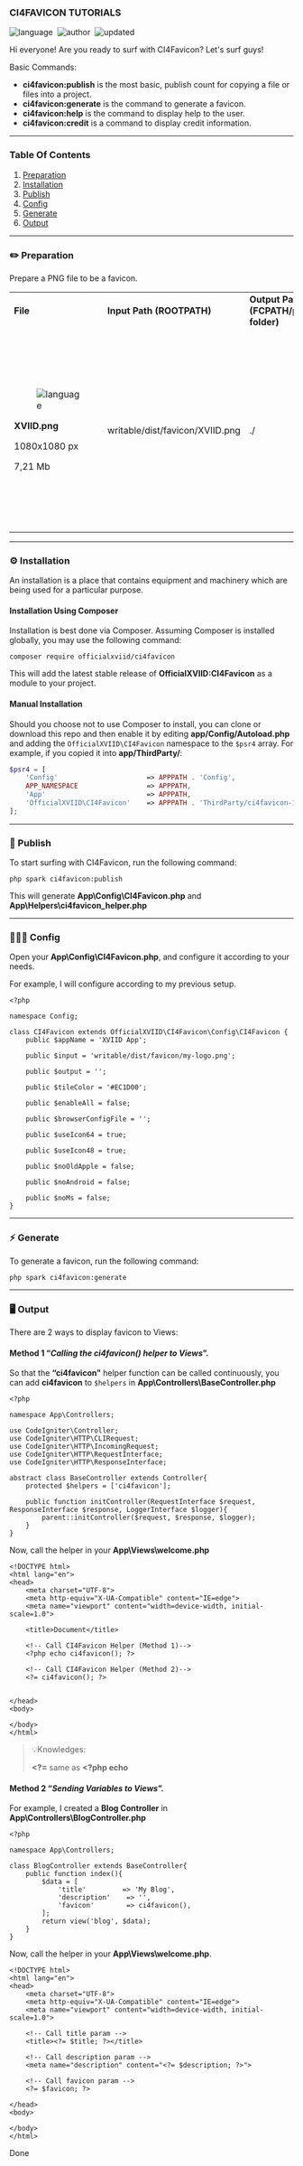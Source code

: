 ### CI4FAVICON TUTORIALS

![language](https://img.shields.io/static/v1?label=language&message=EN&style=plastic&color=blue)  ![author](https://img.shields.io/static/v1?label=author&message=XVIID%20Developer&style=plastic)  ![updated](https://img.shields.io/static/v1?label=updated&message=Nov%2013%202022&style=plastic&color=green)

Hi everyone! Are you ready to surf with CI4Favicon? Let's surf guys!

Basic Commands:

*   **ci4favicon:publish** is the most basic, publish count for copying a file or files into a project.
*   **ci4favicon:generate** is the command to generate a favicon.
*   **ci4favicon:help** is the command to display help to the user.
*   **ci4favicon:credit** is a command to display credit information.

---

### Table Of Contents

1.  [Preparation](#%EF%B8%8F-preparation)
2.  [Installation](#%EF%B8%8F-installation)
3.  [Publish](#-publish)
4.  [Config](#-config)
5.  [Generate](#-generate)
6.  [Output](#%EF%B8%8F-output)

---

### ✏️ Preparation

Prepare a PNG file to be a favicon.

<table><tbody><tr><td><strong>File</strong></td><td><strong>Input Path (ROOTPATH)</strong></td><td><strong>Output Path (FCPATH/public folder)</strong></td><td><strong>Setting</strong></td></tr><tr><td><figure class="image image_resized" style="width:52.27%;"><img src="https://raw.githubusercontent.com/officialxviid/ci4favicon/main/dist/images/logo/xviid144.png" alt="language"></figure><p><strong>XVIID.png</strong></p><p>1080x1080 px</p><p>7,21 Mb</p></td><td>writable/dist/favicon/XVIID.png</td><td>./</td><td><p>✅ Icon 64</p><p>✅ Icon 48</p><p>✅ Old Apple</p><p>✅ Android</p><p>✅ Ms</p><p>❌ Browser Config</p></td></tr></tbody></table>

---

### **⚙️** Installation

An installation is a place that contains equipment and machinery which are being used for a particular purpose.

#### Installation Using Composer

Installation is best done via Composer. Assuming Composer is installed globally, you may use the following command:

```plaintext
composer require officialxviid/ci4favicon
```

This will add the latest stable release of **OfficialXVIID:CI4Favicon** as a module to your project.

#### Manual Installation

Should you choose not to use Composer to install, you can clone or download this repo and then enable it by editing **app/Config/Autoload.php** and adding the `OfficialXVIID\CI4Favicon` namespace to the `$psr4` array. For example, if you copied it into **app/ThirdParty/**:

```php
$psr4 = [
    'Config'                      => APPPATH . 'Config',
    APP_NAMESPACE                 => APPPATH,
    'App'                         => APPPATH,
    'OfficialXVIID\CI4Favicon'    => APPPATH . 'ThirdParty/ci4favicon-1.0/src',
];
```

---

### 🚀 Publish

To start surfing with CI4Favicon, run the following command:

```plaintext
php spark ci4favicon:publish
```

This will generate **App\\Config\\CI4Favicon.php** and **App\\Helpers\\ci4favicon\_helper.php**

---

### 👨🏻‍🔧 Config

Open your **App\\Config\\CI4Favicon.php**, and configure it according to your needs.

For example, I will configure according to my previous setup.

```plaintext
<?php

namespace Config;

class CI4Favicon extends OfficialXVIID\CI4Favicon\Config\CI4Favicon {
    public $appName = 'XVIID App';
     
    public $input = 'writable/dist/favicon/my-logo.png';
     
    public $output = '';
     
    public $tileColor = '#EC1D00'; 
    
    public $enableAll = false;
     
    public $browserConfigFile = '';
     
    public $useIcon64 = true;
     
    public $useIcon48 = true;
     
    public $noOldApple = false;
     
    public $noAndroid = false;
     
    public $noMs = false;
}
```

---

### ⚡ Generate

To generate a favicon, run the following command:

```plaintext
php spark ci4favicon:generate
```

---

### 🖥️ Output

There are 2 ways to display favicon to Views:

#### Method 1 “_Calling the ci4favicon() helper to Views_”.

So that the **“ci4favicon”** helper function can be called continuously, you can add **ci4favicon** to `$helpers` in **App\\Controllers\\BaseController.php**

```plaintext
<?php

namespace App\Controllers;

use CodeIgniter\Controller;
use CodeIgniter\HTTP\CLIRequest;
use CodeIgniter\HTTP\IncomingRequest;
use CodeIgniter\HTTP\RequestInterface;
use CodeIgniter\HTTP\ResponseInterface;

abstract class BaseController extends Controller{
    protected $helpers = ['ci4favicon'];
    
    public function initController(RequestInterface $request, ResponseInterface $response, LoggerInterface $logger){
        parent::initController($request, $response, $logger);
    }
}
```

Now, call the helper in your **App\\Views\\welcome.php**

```plaintext
<!DOCTYPE html>
<html lang="en">
<head>
    <meta charset="UTF-8">
    <meta http-equiv="X-UA-Compatible" content="IE=edge">
    <meta name="viewport" content="width=device-width, initial-scale=1.0">
    
    <title>Document</title>
    
    <!-- Call CI4Favicon Helper (Method 1)-->
    <?php echo ci4favicon(); ?>
    
    <!-- Call CI4Favicon Helper (Method 2)-->
    <?= ci4favicon(); ?>
    

</head>
<body>
    
</body>
</html>
```

> 💡Knowledges:
> 
> **\<?=** same as **\<?php echo**

#### Method 2 “_Sending Variables to Views_”.

For example, I created a **Blog Controller** in **App\\Controllers\\BlogController.php**

```plaintext
<?php

namespace App\Controllers;

class BlogController extends BaseController{
    public function index(){
        $data = [
            'title'         => 'My Blog',
            'description'    => '',
            'favicon'        => ci4favicon(),
        ];
        return view('blog', $data);
    }
}
```

Now, call the helper in your **App\\Views\\welcome.php**.

```plaintext
<!DOCTYPE html>
<html lang="en">
<head>
    <meta charset="UTF-8">
    <meta http-equiv="X-UA-Compatible" content="IE=edge">
    <meta name="viewport" content="width=device-width, initial-scale=1.0">
    
    <!-- Call title param -->
    <title><?= $title; ?></title>
    
    <!-- Call description param -->
    <meta name="description" content="<?= $description; ?>">
    
    <!-- Call favicon param -->
    <?= $favicon; ?>
    
</head>
<body>
    
</body>
</html>
```

Done
